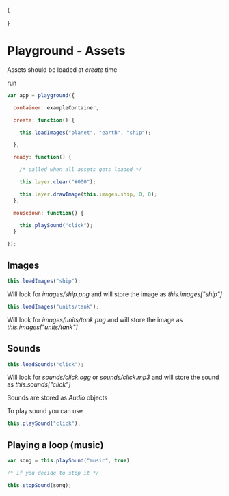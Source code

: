 {

}

# Playground - Assets

Assets should be loaded at *create* time

run
```javascript
var app = playground({

  container: exampleContainer,

  create: function() {

    this.loadImages("planet", "earth", "ship");

  },

  ready: function() {

    /* called when all assets gets loaded */

    this.layer.clear("#000");

    this.layer.drawImage(this.images.ship, 0, 0);
  },

  mousedown: function() {

    this.playSound("click");
  }

});
```

<script>
exampleContainer.style.height = "200px";
</script>

## Images

```javascript
this.loadImages("ship");
```

Will look for *images/ship.png* and will store the image as *this.images["ship"]*

```javascript
this.loadImages("units/tank");
```

Will look for *images/units/tank.png* and will store the image as *this.images["units/tank"]*

## Sounds

```javascript
this.loadSounds("click");
```

Will look for *sounds/click.ogg* or *sounds/click.mp3* and will store the sound as *this.sounds["click"]*

Sounds are stored as *Audio* objects

To play sound you can use 

```javascript
this.playSound("click");
```

## Playing a loop (music)

```javascript
var song = this.playSound("music", true)

/* if you decide to stop it */

this.stopSound(song);
```